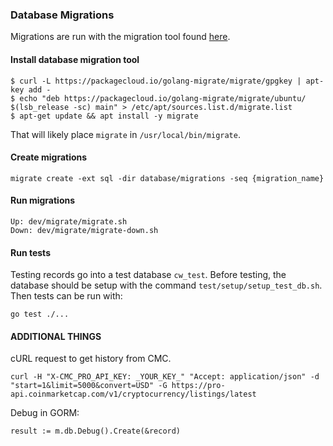 ### Database Migrations

Migrations are run with the migration tool found <a href="https://github.com/golang-migrate/migrate/tree/master/cmd/migrate">here</a>.

#### Install database migration tool

```
$ curl -L https://packagecloud.io/golang-migrate/migrate/gpgkey | apt-key add -
$ echo "deb https://packagecloud.io/golang-migrate/migrate/ubuntu/ $(lsb_release -sc) main" > /etc/apt/sources.list.d/migrate.list
$ apt-get update && apt install -y migrate
```

That will likely place `migrate` in `/usr/local/bin/migrate`.

#### Create migrations

```
migrate create -ext sql -dir database/migrations -seq {migration_name}
```

#### Run migrations

```
Up: dev/migrate/migrate.sh
Down: dev/migrate/migrate-down.sh
```

#### Run tests

Testing records go into a test database `cw_test`. Before testing, the database should be
setup with the command `test/setup/setup_test_db.sh`. Then tests can be run with:

```
go test ./...
```

#### ADDITIONAL THINGS
cURL request to get history from CMC.
```
curl -H "X-CMC_PRO_API_KEY: _YOUR_KEY_" "Accept: application/json" -d "start=1&limit=5000&convert=USD" -G https://pro-api.coinmarketcap.com/v1/cryptocurrency/listings/latest
```

Debug in GORM:
```
result := m.db.Debug().Create(&record)
```
